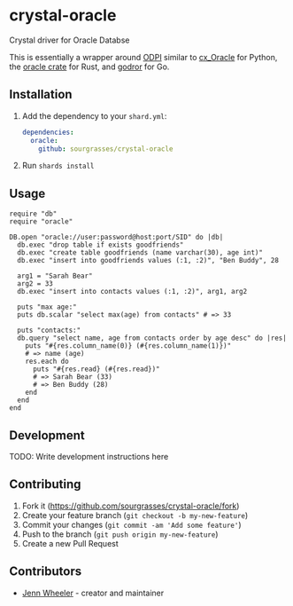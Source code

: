 # crystal-oracle

Crystal driver for Oracle Databse

This is essentially a wrapper around [ODPI](https://github.com/oracle/odpi)
similar to [cx_Oracle](https://github.com/oracle/python-cx_Oracle) for Python,
the [oracle crate](https://github.com/kubo/rust-oracle) for Rust, and
[godror](https://github.com/godror/godror) for Go.

## Installation

1. Add the dependency to your `shard.yml`:

   ```yaml
   dependencies:
     oracle:
       github: sourgrasses/crystal-oracle
   ```

2. Run `shards install`

## Usage

```crystal
require "db"
require "oracle"

DB.open "oracle://user:password@host:port/SID" do |db|
  db.exec "drop table if exists goodfriends"
  db.exec "create table goodfriends (name varchar(30), age int)"
  db.exec "insert into goodfriends values (:1, :2)", "Ben Buddy", 28

  arg1 = "Sarah Bear"
  arg2 = 33
  db.exec "insert into contacts values (:1, :2)", arg1, arg2

  puts "max age:"
  puts db.scalar "select max(age) from contacts" # => 33

  puts "contacts:"
  db.query "select name, age from contacts order by age desc" do |res|
    puts "#{res.column_name(0)} (#{res.column_name(1)})"
    # => name (age)
    res.each do
      puts "#{res.read} (#{res.read})"
      # => Sarah Bear (33)
      # => Ben Buddy (28)
    end
  end
end
```

## Development

TODO: Write development instructions here

## Contributing

1. Fork it (<https://github.com/sourgrasses/crystal-oracle/fork>)
2. Create your feature branch (`git checkout -b my-new-feature`)
3. Commit your changes (`git commit -am 'Add some feature'`)
4. Push to the branch (`git push origin my-new-feature`)
5. Create a new Pull Request

## Contributors

- [Jenn Wheeler](https://github.com/sourgrasses) - creator and maintainer
